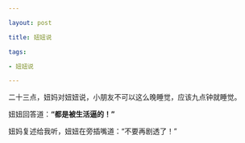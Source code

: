 ```yaml
---

layout: post

title: 妞妞说

tags:

- 妞妞说

---
```


二十三点，妞妈对妞妞说，小朋友不可以这么晚睡觉，应该九点钟就睡觉。

妞妞回答道：**“都是被生活逼的！”**

妞妈复述给我听，妞妞在旁插嘴道：“不要再剧透了！”



